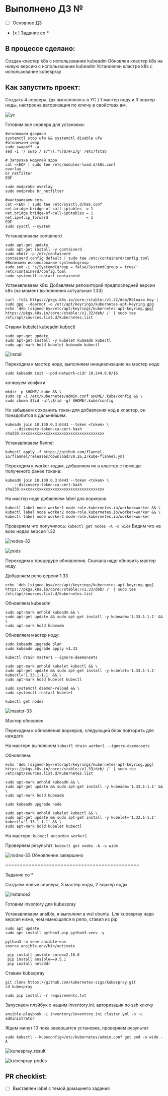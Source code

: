 # Выполнено ДЗ №

 - [ ] Основное ДЗ
 - [x ] Задание со *

## В процессе сделано:
Создан кластер k8s с использование kubeadm
Обновлен кластер k8s на новую версию с использвоание kubeadm
Установлен кластре k8s с использование kubespray

## Как запустить проект:

Создать 4 сервера, (дз выполнялось в YC ) 1 мастер ноду и 3 воркер ноды, настроена авторизация по ключу в свойствах вм.

![yc](https://github.com/user-attachments/assets/1e5ebe93-8ec8-4b1e-9f01-42bd7bf2ac7e)

Готовим все сервера для установки:

```
#отключаем фаервол
systemctl stop ufw && systemctl disable ufw
#отключаем swap
sudo swapoff -a
sed -i '/ swap / s/^\(.*\)$/#\1/g' /etc/fstab
```

```
# Загрузка модулей ядра
cat <<EOF | sudo tee /etc/modules-load.d/k8s.conf
overlay
br_netfilter
EOF

sudo modprobe overlay
sudo modprobe br_netfilter
```

```
#настраиваем сеть
cat <<EOF | sudo tee /etc/sysctl.d/k8s.conf
net.bridge.bridge-nf-call-iptables  = 1
net.bridge.bridge-nf-call-ip6tables = 1
net.ipv4.ip_forward                 = 1
EOF
sudo sysctl --system
```
Устанавливаем containerd
```
sudo apt-get update
sudo apt-get install -y containerd
sudo mkdir -p /etc/containerd
containerd config default | sudo tee /etc/containerd/config.toml
#Включаем использование systemdcgroup
sudo sed -i 's/SystemdCgroup = false/SystemdCgroup = true/' /etc/containerd/config.toml
sudo systemctl restart containerd
```

Устанавливаем k8s:
Добавляем репозиторий предпоследней версии k8s (на момент выполнения актуальная 1.33)
```
curl -fsSL https://pkgs.k8s.io/core:/stable:/v1.32/deb/Release.key | sudo gpg --dearmor -o /etc/apt/keyrings/kubernetes-apt-keyring.gpg
echo 'deb [signed-by=/etc/apt/keyrings/kubernetes-apt-keyring.gpg] https://pkgs.k8s.io/core:/stable:/v1.32/deb/ /' | sudo tee /etc/apt/sources.list.d/kubernetes.list
```
Ставим kubelet kubeadm kubectl
```
sudo apt-get update
sudo apt-get install -y kubelet kubeadm kubectl
sudo apt-mark hold kubelet kubeadm kubectl
```
![install](https://github.com/user-attachments/assets/22e9b17b-d573-42db-80b7-a7fb2ac9c36a)

Переходим к мастер ноде, выполняем инициализацию на мастер ноде

`sudo kubeadm init --pod-network-cidr 10.244.0.0/16`

копируем конфиги
```
mkdir -p $HOME/.kube && \ 
sudo cp -i /etc/kubernetes/admin.conf $HOME/.kube/config && \
sudo chown $(id -u)\:$(id -g) $HOME/.kube/config
```

Не забываем сохранить токен для добавления нод в кластер, он понадобится в дальнейшем.
```
kubeadm join 10.130.0.3:6443 --token <token> \
	--discovery-token-ca-cert-hash sha256:xxxxxxxxxxxxxxxxxxxxxxxxxxxxxxxxxxxxx 
```

Устанавливаем flannel

`kubectl apply -f https://github.com/flannel-io/flannel/releases/download/v0.26.2/kube-flannel.yml`

Переходим к worker тодам, добавляем их в кластер с помощи полученого ранее токена:

```
kubeadm join 10.130.0.3:6443 --token <token> \
	--discovery-token-ca-cert-hash sha256:xxxxxxxxxxxxxxxxxxxxxxxxxxxxxxxxxxxxx 
```
  
На мастер ноде добавляем label для воркеров.
```
kubectl label node worker1 node-role.kubernetes.io/worker=worker && \
kubectl label node worker2 node-role.kubernetes.io/worker=worker && \
kubectl label node worker3 node-role.kubernetes.io/worker=worker

```
Проверяем что получилось:
`kubectl get nodes -A -o wide`
Видим что на всех нодах версия 1.32

![nodes-32](https://github.com/user-attachments/assets/6bba0618-ec87-434b-9ccb-cd025c7ae86a)

![pods](https://github.com/user-attachments/assets/f07fa098-a911-4558-9185-5b2a663e9199)

Переходим к процедуре обновления. 
Сначала надо обновить мастер ноду

Добавляем репо версии 1.33	
```
echo 'deb [signed-by=/etc/apt/keyrings/kubernetes-apt-keyring.gpg] https://pkgs.k8s.io/core:/stable:/v1.33/deb/ /' | sudo tee /etc/apt/sources.list.d/kubernetes.list
```
Обновляем kubeadm
```
sudo apt-mark unhold kubeadm && \
sudo apt-get update && sudo apt-get install -y kubeadm='1.33.1-1.1' && \
sudo apt-mark hold kubeadm
```

Обновляем мастер ноду:
```
sudo kubeadm upgrade plan
sudo kubeadm upgrade apply v1.33
```
`kubectl drain master1 --ignore-daemonsets`

```
sudo apt-mark unhold kubelet kubectl && \
sudo apt-get update && sudo apt-get install -y kubelet='1.33.1-1.1' kubectl='1.33.1-1.1' && \
sudo apt-mark hold kubelet kubectl
```

```
sudo systemctl daemon-reload && \
sudo systemctl restart kubelet
```

`kubectl get nodes`

![master-33](https://github.com/user-attachments/assets/0bdeb1e7-e7e7-413c-a43b-2ac2402b3d81)

Мастер обновлен.

Переходим к обновления воркеров, следующий блок повторить для каждого

На мастере выполянем
`kubectl drain worker1 --ignore-daemonsets`

Обновляем:

`echo 'deb [signed-by=/etc/apt/keyrings/kubernetes-apt-keyring.gpg] https://pkgs.k8s.io/core:/stable:/v1.33/deb/ /' | sudo tee /etc/apt/sources.list.d/kubernetes.list`

```
sudo apt-mark unhold kubeadm && \
sudo apt-get update && sudo apt-get install -y kubeadm='1.33.1-1.1' && \
sudo apt-mark hold kubeadm
```

`sudo kubeadm upgrade node`

```
sudo apt-mark unhold kubelet kubectl && \
sudo apt-get update && sudo apt-get install -y kubelet='1.33.1-1.1' kubectl='1.33.1-1.1' && \
sudo apt-mark hold kubelet kubectl

```
На мастере:
`kubectl uncordon worker1`

Проверяем результат:
`kubectl get nodes -A -o wide`

![nodes-33](https://github.com/user-attachments/assets/efad69a5-6fe1-4931-a943-32f457ba0135)
 Обновление завершено

==============================================

Задание со *
 
Создаем новые сервера, 3 мастер ноды, 2 воркер ноды

![instance2](https://github.com/user-attachments/assets/80c17f52-e201-4c31-812e-9336d3f83114)

Готовим inventory для kubespray

Устанавливаем ansible, я выполнял в wsl ubuntu.
Lля kubespray надо версия ниже, чем имеющаяся в репо, ставил из pip

```
sudo apt update
sudo apt install python3-pip python3-venv -y

```
```
python3 -m venv ansible-env
source ansible-env/bin/activate
```

```
 pip install ansible-core==2.16.6
 pip install ansible==9.5.1
 pip install netaddr
```
Ставим kubespray

```
git clone https://github.com/kubernetes-sigs/kubespray.git
cd kubespray
```
`sudo pip install -r requirements.txt`

Запускаем плэйбук с нашим inventory.ini. авторизация по ssh ключу 

`ansible-playbook -i inventory/inventory.ini cluster.yml -b -u administrator`

Ждем минут 10 пока завершится установка, проверяем результат

`sudo kubectl --kubeconfig=/etc/kubernetes/admin.conf get pod -o wide -A`

![kunespray_result](https://github.com/user-attachments/assets/a196d2e2-4317-47e0-aca8-c013a9b858ca)

![kubespray-podes](https://github.com/user-attachments/assets/8c0b4eac-9011-4c6c-89b6-720caf99cea2)





## PR checklist:
 - [ ] Выставлен label с темой домашнего задания
